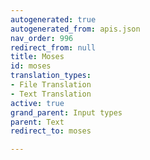```yaml
---
autogenerated: true
autogenerated_from: apis.json
nav_order: 996
redirect_from: null
title: Moses
id: moses
translation_types:
- File Translation
- Text Translation
active: true
grand_parent: Input types
parent: Text
redirect_to: moses

---
```



